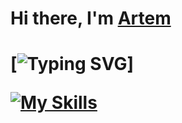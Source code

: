 <h1>Hi there, I'm <a href="https://musicguns.github.io/cv/" target="_blank">Artem</a><h1>

[![Typing SVG](https://readme-typing-svg.herokuapp.com?color=%2336BCF7&lines=I'm+a+novice+developer+on+Rails)]

[![My Skills](https://skillicons.dev/icons?i=ruby,rails,git,discord,docker,js,linux,postgres)](https://skillicons.dev)
